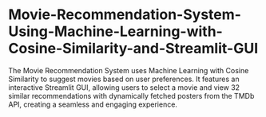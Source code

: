 # Movie-Recommendation-System-Using-Machine-Learning-with-Cosine-Similarity-and-Streamlit-GUI
The Movie Recommendation System uses Machine Learning with Cosine Similarity to suggest movies based on user preferences. It features an interactive Streamlit GUI, allowing users to select a movie and view 32 similar recommendations with dynamically fetched posters from the TMDb API, creating a seamless and engaging experience.
